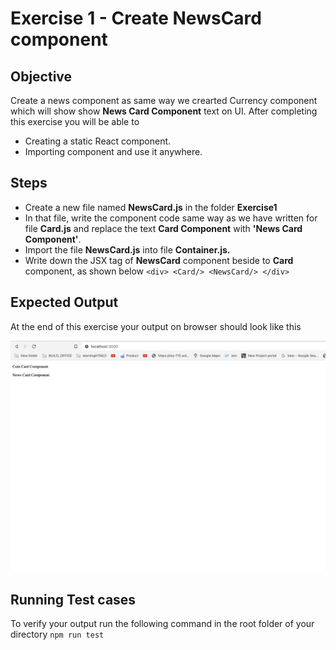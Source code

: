 # Exercise 1 -  Create NewsCard component
## Objective 
Create a news component as same way we crearted Currency component which will show show **News Card Component** text on UI. 
After completing this exercise you will be able to 

 - Creating a static React component.
 - Importing component and use it anywhere.

## Steps

 - Create a new file named **NewsCard.js** in the folder **Exercise1**
 - In that file, write the component code same way as we have written for file **Card.js** and replace the text **Card Component** with **'News Card Component'**.
 - Import the file **NewsCard.js** into file **Container.js.**
 - Write down the JSX tag of **NewsCard** component beside to **Card** component, as shown below
  `<div> <Card/> <NewsCard/> </div>`

## Expected Output
At the end of this exercise your output on browser should look like this 

![Expected Output](https://github.com/saurabh33846/cryptoverse-bootcamp/blob/part1/src/images/exercise1_output.png)
   


## Running Test cases

To verify your output run the following command in the root folder of your directory `npm run test`